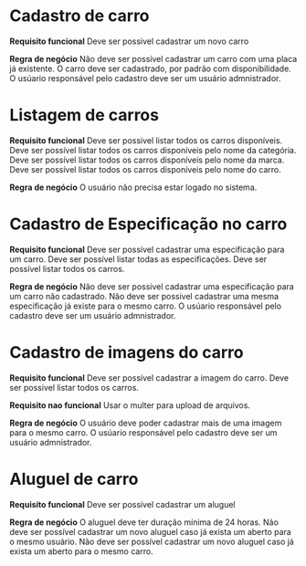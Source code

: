 # Cadastro de carro
**Requisito funcional**
Deve ser possivel cadastrar um novo carro

**Regra de negócio**
Não deve ser possível cadastrar um carro com uma placa já existente.
O carro deve ser cadastrado, por padrão com disponibilidade.
O usúario responsável pelo cadastro deve ser um usuário admnistrador.

# Listagem de carros
**Requisito funcional** 
Deve ser possivel listar todos os carros disponíveis.
Deve ser possível listar todos os carros disponíveis pelo nome da categória.
Deve ser possível listar todos os carros disponíveis pelo nome da marca.
Deve ser possível listar todos os carros disponíveis pelo nome do carro.

**Regra de negócio**
O usuário não precisa estar logado no sistema.

# Cadastro de Especificação no carro
**Requisito funcional**
Deve ser possível cadastrar uma especificação para um carro.
Deve ser possível listar todas as especificações.
Deve ser possível listar todos os carros.

**Regra de negócio**
Não deve ser possivel cadastrar uma especificação para um carro não cadastrado.
Não deve ser possivel cadastrar uma mesma especificação já existe para o mesmo carro.
O usúario responsável pelo cadastro deve ser um usuário admnistrador.

# Cadastro de imagens do carro

**Requisito funcional**
Deve ser possível cadastrar a imagem do carro.
Deve ser possivel listar todos os carros.

**Requisito nao funcional**
Usar o multer para upload de arquivos.

**Regra de negócio**
O usuário deve poder cadastrar mais de uma imagem para o mesmo carro.
O usúario responsável pelo cadastro deve ser um usuário admnistrador.

# Aluguel de carro

**Requisito funcional**
Deve ser possível cadastrar um aluguel

**Regra de negócio**
O aluguel deve ter duração mínima de 24 horas.
Não deve ser possível cadastrar um novo aluguel caso já exista um aberto para o mesmo usuário.
Não deve ser possível cadastrar um novo aluguel caso já exista um aberto para o mesmo carro.
